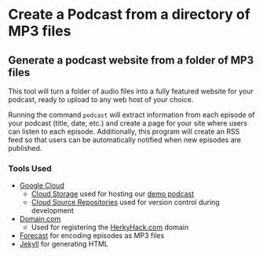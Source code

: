 # Create a Podcast from a directory of MP3 files

## Generate a podcast website from a folder of MP3 files

This tool will turn a folder of audio files into a fully featured website for
your podcast, ready to upload to any web host of your choice.

Running the command `podcast` will extract information from each episode of your
podcast (title, date, etc.) and create a page for your site where users can
listen to each episode. Additionally, this program will create an RSS feed so
that users can be automatically notified when new episodes are published.

### Tools Used

 * [Google Cloud](https://cloud.google.com)
   - [Cloud Storage](https://cloud.google.com/storage/) used for hosting our [demo podcast](http://herkyhack.com/)
   - [Cloud Source Repositories](https://cloud.google.com/source-repositories/) used for version control during development
 * [Domain.com](https://domain.com/)
   - Used for registering the [HerkyHack.com](http://herkyhack.com/) domain
 * [Forecast](https://overcast.fm/forecast) for encoding episodes as MP3 files
 * [Jekyll](https://jekyllrb.com/) for generating HTML
